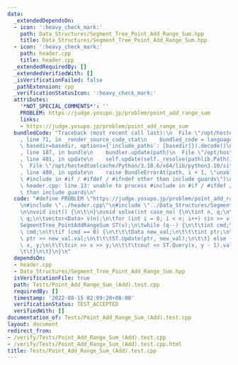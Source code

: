 ```yaml
---
data:
  _extendedDependsOn:
  - icon: ':heavy_check_mark:'
    path: Data_Structures/Segment_Tree_Point_Add_Range_Sum.hpp
    title: Data_Structures/Segment_Tree_Point_Add_Range_Sum.hpp
  - icon: ':heavy_check_mark:'
    path: header.cpp
    title: header.cpp
  _extendedRequiredBy: []
  _extendedVerifiedWith: []
  _isVerificationFailed: false
  _pathExtension: cpp
  _verificationStatusIcon: ':heavy_check_mark:'
  attributes:
    '*NOT_SPECIAL_COMMENTS*': ''
    PROBLEM: https://judge.yosupo.jp/problem/point_add_range_sum
    links:
    - https://judge.yosupo.jp/problem/point_add_range_sum
  bundledCode: "Traceback (most recent call last):\n  File \"/opt/hostedtoolcache/Python/3.10.6/x64/lib/python3.10/site-packages/onlinejudge_verify/documentation/build.py\"\
    , line 71, in _render_source_code_stat\n    bundled_code = language.bundle(stat.path,\
    \ basedir=basedir, options={'include_paths': [basedir]}).decode()\n  File \"/opt/hostedtoolcache/Python/3.10.6/x64/lib/python3.10/site-packages/onlinejudge_verify/languages/cplusplus.py\"\
    , line 187, in bundle\n    bundler.update(path)\n  File \"/opt/hostedtoolcache/Python/3.10.6/x64/lib/python3.10/site-packages/onlinejudge_verify/languages/cplusplus_bundle.py\"\
    , line 401, in update\n    self.update(self._resolve(pathlib.Path(included), included_from=path))\n\
    \  File \"/opt/hostedtoolcache/Python/3.10.6/x64/lib/python3.10/site-packages/onlinejudge_verify/languages/cplusplus_bundle.py\"\
    , line 400, in update\n    raise BundleErrorAt(path, i + 1, \"unable to process\
    \ #include in #if / #ifdef / #ifndef other than include guards\")\nonlinejudge_verify.languages.cplusplus_bundle.BundleErrorAt:\
    \ header.cpp: line 13: unable to process #include in #if / #ifdef / #ifndef other\
    \ than include guards\n"
  code: "#define PROBLEM \"https://judge.yosupo.jp/problem/point_add_range_sum\"\n\
    \n#include \"../header.cpp\"\n#include \"../Data_Structures/Segment_Tree_Point_Add_Range_Sum.hpp\"\
    \n\nvoid init() {\n\t\n}\nvoid solve(int case_no) {\n\tint n, q;\n\tcin >> n >>\
    \ q;\n\tvector<Data> v(n);\n\tfor (int i = 0; i < n; i++) cin >> v[i].val;\n\t\
    SegmentTree_PointAddRangeSum ST(v);\n\twhile (q--) {\n\t\tint cmd;\n\t\tcin >>\
    \ cmd;\n\t\tif (cmd == 0) {\n\t\t\tData new_val;\n\t\t\tint ptr;\n\t\t\tcin >>\
    \ ptr >> new_val.val;\n\t\t\tST.Update(ptr, new_val);\n\t\t} else {\n\t\t\tint\
    \ x, y;\n\t\t\tcin >> x >> y;\n\t\t\tcout << ST.Query(x, y - 1).val << endl;\n\
    \t\t}\n\t}\n}\n"
  dependsOn:
  - header.cpp
  - Data_Structures/Segment_Tree_Point_Add_Range_Sum.hpp
  isVerificationFile: true
  path: Tests/Point_Add_Range_Sum_(Add).test.cpp
  requiredBy: []
  timestamp: '2022-08-15 02:09:20+08:00'
  verificationStatus: TEST_ACCEPTED
  verifiedWith: []
documentation_of: Tests/Point_Add_Range_Sum_(Add).test.cpp
layout: document
redirect_from:
- /verify/Tests/Point_Add_Range_Sum_(Add).test.cpp
- /verify/Tests/Point_Add_Range_Sum_(Add).test.cpp.html
title: Tests/Point_Add_Range_Sum_(Add).test.cpp
---
```

